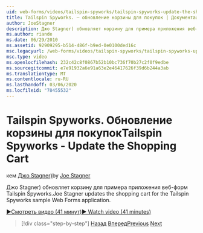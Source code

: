 ```yaml
---
uid: web-forms/videos/tailspin-spyworks/tailspin-spyworks-update-the-shopping-cart
title: Tailspin Spyworks. — обновление корзины для покупок | Документация Майкрософт
author: JoeStagner
description: Джо Stagner) обновляет корзину для примера приложения веб-форм Tailspin Spyworks.
ms.author: riande
ms.date: 06/29/2010
ms.assetid: 92909295-b514-486f-b9ed-0e0100ded16c
msc.legacyurl: /web-forms/videos/tailspin-spyworks/tailspin-spyworks-update-the-shopping-cart
msc.type: video
ms.openlocfilehash: 232c42c8f0867b52b10bc736f70b27c2f0f9edbe
ms.sourcegitcommit: e7e91932a6e91a63e2e46417626f39d6b244a3ab
ms.translationtype: MT
ms.contentlocale: ru-RU
ms.lasthandoff: 03/06/2020
ms.locfileid: "78455532"
---
```

# <a name="tailspin-spyworks---update-the-shopping-cart"></a><span data-ttu-id="df693-103">Tailspin Spyworks. Обновление корзины для покупок</span><span class="sxs-lookup"><span data-stu-id="df693-103">Tailspin Spyworks - Update the Shopping Cart</span></span>

<span data-ttu-id="df693-104">кем [Джо Stagner)](https://github.com/JoeStagner)</span><span class="sxs-lookup"><span data-stu-id="df693-104">by [Joe Stagner](https://github.com/JoeStagner)</span></span>

<span data-ttu-id="df693-105">Джо Stagner) обновляет корзину для примера приложения веб-форм Tailspin Spyworks.</span><span class="sxs-lookup"><span data-stu-id="df693-105">Joe Stagner updates the shopping cart for the Tailspin Spyworks sample Web Forms application.</span></span>

[<span data-ttu-id="df693-106">&#9654;Смотреть видео (41 минут)</span><span class="sxs-lookup"><span data-stu-id="df693-106">&#9654; Watch video (41 minutes)</span></span>](https://channel9.msdn.com/Blogs/ASP-NET-Site-Videos/tailspin-spyworks-update-the-shopping-cart)

> [!div class="step-by-step"]
> <span data-ttu-id="df693-107">[Назад](tailspin-spyworks-display-shopping-cart.md)
> [Вперед](tailspin-spyworks-migrate-the-shopping-cart.md)</span><span class="sxs-lookup"><span data-stu-id="df693-107">[Previous](tailspin-spyworks-display-shopping-cart.md)
[Next](tailspin-spyworks-migrate-the-shopping-cart.md)</span></span>
